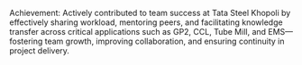 Achievement:
Actively contributed to team success at Tata Steel Khopoli by effectively sharing workload, mentoring peers, and facilitating knowledge transfer across critical applications such as GP2, CCL, Tube Mill, and EMS—fostering team growth, improving collaboration, and ensuring continuity in project delivery.